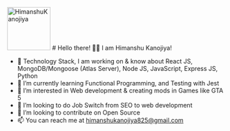 <img src="https://avatars.githubusercontent.com/u/33418139?v=4" alt="HimanshuKanojiya" width="100" />
# Hello there! 👋🏻 I am Himanshu Kanojiya! 

- 🌱 Technology Stack, I am working on & know about React JS, MongoDB/Mongoose (Atlas Server), Node JS, JavaScript, Express JS, Python
- 🌱 I’m currently learning Functional Programming, and Testing with Jest
- 👀 I’m interested in Web development & creating mods in Games like GTA 5
- 💞️ I’m looking to do Job Switch from SEO to web development
- 💞️ I’m looking to contribute on Open Source
- 📫 You can reach me at himanshukanojiya825@gmail.com




<!---
HimanshuKanojiya/HimanshuKanojiya is a ✨ special ✨ repository because its `README.md` (this file) appears on your GitHub profile.
You can click the Preview link to take a look at your changes.
--->
